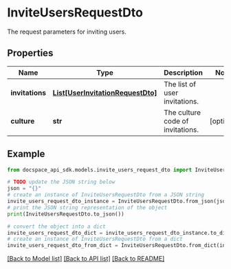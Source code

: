 # InviteUsersRequestDto
The request parameters for inviting users.

## Properties

Name | Type | Description | Notes
------------ | ------------- | ------------- | -------------
**invitations** | [**List[UserInvitationRequestDto]**](UserInvitationRequestDto.md) | The list of user invitations. | 
**culture** | **str** | The culture code of invitations. | [optional] 

## Example

```python
from docspace_api_sdk.models.invite_users_request_dto import InviteUsersRequestDto

# TODO update the JSON string below
json = "{}"
# create an instance of InviteUsersRequestDto from a JSON string
invite_users_request_dto_instance = InviteUsersRequestDto.from_json(json)
# print the JSON string representation of the object
print(InviteUsersRequestDto.to_json())

# convert the object into a dict
invite_users_request_dto_dict = invite_users_request_dto_instance.to_dict()
# create an instance of InviteUsersRequestDto from a dict
invite_users_request_dto_from_dict = InviteUsersRequestDto.from_dict(invite_users_request_dto_dict)
```
[[Back to Model list]](../README.md#documentation-for-models) [[Back to API list]](../README.md#documentation-for-api-endpoints) [[Back to README]](../README.md)


